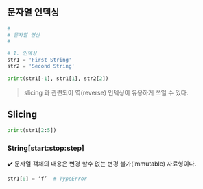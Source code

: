 ## 문자열 인덱싱
```python
#
# 문자열 연산
#

# 1. 인덱싱
str1 = 'First String'
str2 = 'Second String'

print(str1[-1], str1[1], str2[2])
```
> slicing 과 관련되어 역(reverse) 인덱싱이 유용하게 쓰일 수 있다.

## Slicing
```python
print(str1[2:5])
```
### String[start:stop:step]

✔️ 문자열 객체의 내용은 변경 할수 없는 변경 불가(Immutable) 자료형이다.
```python
str1[0] = ‘f’  # TypeError
```
